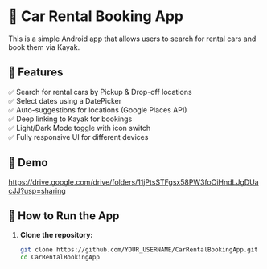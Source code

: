# 🚗 Car Rental Booking App

This is a simple Android app that allows users to search for rental cars and book them via Kayak.

## 📜 Features
✅ Search for rental cars by Pickup & Drop-off locations  
✅ Select dates using a DatePicker  
✅ Auto-suggestions for locations (Google Places API)  
✅ Deep linking to Kayak for bookings  
✅ Light/Dark Mode toggle with icon switch  
✅ Fully responsive UI for different devices  

## 🎥 Demo
https://drive.google.com/drive/folders/11jPtsSTFgsx58PW3foOiHndLJgDUacJJ?usp=sharing

## 🚀 How to Run the App
1. **Clone the repository:**
   ```sh
   git clone https://github.com/YOUR_USERNAME/CarRentalBookingApp.git
   cd CarRentalBookingApp
